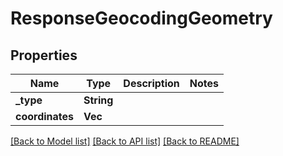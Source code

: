 # ResponseGeocodingGeometry

## Properties

Name | Type | Description | Notes
------------ | ------------- | ------------- | -------------
**_type** | **String** |  | 
**coordinates** | **Vec<f64>** |  | 

[[Back to Model list]](../README.md#documentation-for-models) [[Back to API list]](../README.md#documentation-for-api-endpoints) [[Back to README]](../README.md)



